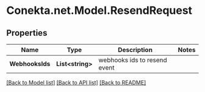 # Conekta.net.Model.ResendRequest

## Properties

Name | Type | Description | Notes
------------ | ------------- | ------------- | -------------
**WebhooksIds** | **List&lt;string&gt;** | webhooks ids to resend event | 

[[Back to Model list]](../README.md#documentation-for-models) [[Back to API list]](../README.md#documentation-for-api-endpoints) [[Back to README]](../README.md)

